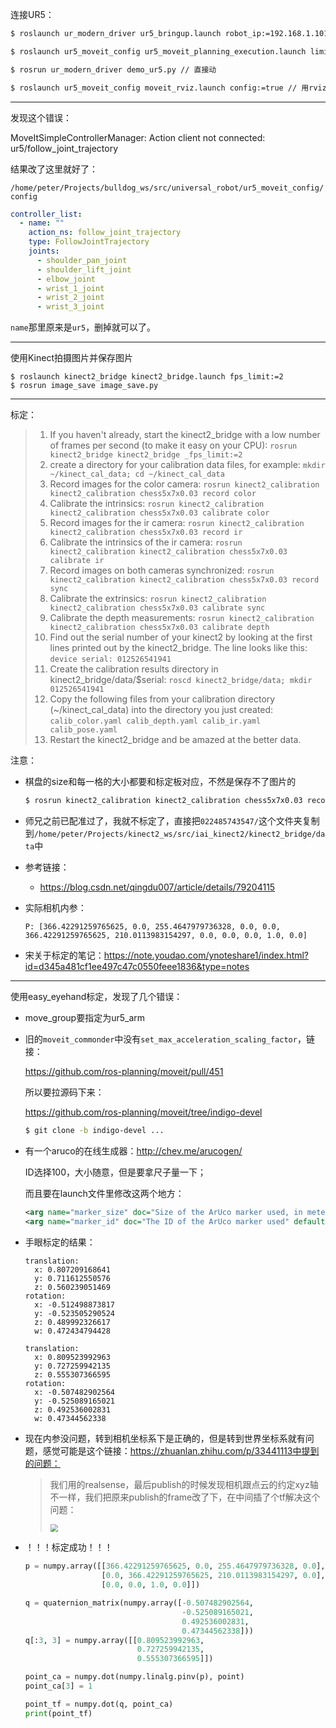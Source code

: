 连接UR5：

```bash
$ roslaunch ur_modern_driver ur5_bringup.launch robot_ip:=192.168.1.101
```

```bash
$ roslaunch ur5_moveit_config ur5_moveit_planning_execution.launch limit:=true
```

```bash
$ rosrun ur_modern_driver demo_ur5.py // 直接动
```

```bash
$ roslaunch ur5_moveit_config moveit_rviz.launch config:=true // 用rviz
```

---

发现这个错误：

MoveItSimpleControllerManager: Action client not connected: ur5/follow_joint_trajectory

结果改了这里就好了：

`/home/peter/Projects/bulldog_ws/src/universal_robot/ur5_moveit_config/config`

```yaml
controller_list:
  - name: ""
    action_ns: follow_joint_trajectory
    type: FollowJointTrajectory
    joints:
      - shoulder_pan_joint
      - shoulder_lift_joint
      - elbow_joint
      - wrist_1_joint
      - wrist_2_joint
      - wrist_3_joint
```

`name`那里原来是`ur5`，删掉就可以了。

---

使用Kinect拍摄图片并保存图片

```
$ roslaunch kinect2_bridge kinect2_bridge.launch fps_limit:=2
$ rosrun image_save image_save.py
```

---

标定：

> 1. If you haven't already, start the kinect2_bridge with a low number of frames per second (to make it easy on your CPU): `rosrun kinect2_bridge kinect2_bridge _fps_limit:=2`
> 2. create a directory for your calibration data files, for example: `mkdir ~/kinect_cal_data; cd ~/kinect_cal_data`
> 3. Record images for the color camera: `rosrun kinect2_calibration kinect2_calibration chess5x7x0.03 record color`
> 4. Calibrate the intrinsics: `rosrun kinect2_calibration kinect2_calibration chess5x7x0.03 calibrate color`
> 5. Record images for the ir camera: `rosrun kinect2_calibration kinect2_calibration chess5x7x0.03 record ir`
> 6. Calibrate the intrinsics of the ir camera: `rosrun kinect2_calibration kinect2_calibration chess5x7x0.03 calibrate ir`
> 7. Record images on both cameras synchronized: `rosrun kinect2_calibration kinect2_calibration chess5x7x0.03 record sync`
> 8. Calibrate the extrinsics: `rosrun kinect2_calibration kinect2_calibration chess5x7x0.03 calibrate sync`
> 9. Calibrate the depth measurements: `rosrun kinect2_calibration kinect2_calibration chess5x7x0.03 calibrate depth`
> 10. Find out the serial number of your kinect2 by looking at the first lines printed out by the kinect2_bridge. The line looks like this: `device serial: 012526541941`
> 11. Create the calibration results directory in kinect2_bridge/data/$serial: `roscd kinect2_bridge/data; mkdir 012526541941`
> 12. Copy the following files from your calibration directory (~/kinect_cal_data) into the directory you just created: `calib_color.yaml calib_depth.yaml calib_ir.yaml calib_pose.yaml`
> 13. Restart the kinect2_bridge and be amazed at the better data.

注意：

- 棋盘的size和每一格的大小都要和标定板对应，不然是保存不了图片的

  ```bash
  $ rosrun kinect2_calibration kinect2_calibration chess5x7x0.03 record color -path /home/peter/Projects/og_exp_ws/data/kinect2_cal/
  ```

- 师兄之前已配准过了，我就不标定了，直接把`022485743547/`这个文件夹复制到`/home/peter/Projects/kinect2_ws/src/iai_kinect2/kinect2_bridge/data`中

- 参考链接：

  - https://blog.csdn.net/qingdu007/article/details/79204115

- 实际相机内参：

  ```
  P: [366.42291259765625, 0.0, 255.4647979736328, 0.0, 0.0, 366.42291259765625, 210.0113983154297, 0.0, 0.0, 0.0, 1.0, 0.0]
  ```

- 宋关于标定的笔记：https://note.youdao.com/ynoteshare1/index.html?id=d345a481cf1ee497c47c0550feee1836&type=notes


---

使用easy_eyehand标定，发现了几个错误：

- move_group要指定为ur5_arm

- 旧的`moveit_commonder`中没有`set_max_acceleration_scaling_factor`，链接：

  https://github.com/ros-planning/moveit/pull/451

  所以要拉源码下来：

  https://github.com/ros-planning/moveit/tree/indigo-devel

  ```bash
  $ git clone -b indigo-devel ...
  ```

- 有一个aruco的在线生成器：http://chev.me/arucogen/

  ID选择100，大小随意，但是要拿尺子量一下；

  而且要在launch文件里修改这两个地方：

  ```xml
  <arg name="marker_size" doc="Size of the ArUco marker used, in meters" default="0.15" />
  <arg name="marker_id" doc="The ID of the ArUco marker used" default="100" />
  ```

- 手眼标定的结果：

  ```
  translation: 
    x: 0.807209168641
    y: 0.711612550576
    z: 0.560239051469
  rotation: 
    x: -0.512498873817
    y: -0.523505290524
    z: 0.489992326617
    w: 0.472434794428
  ```

  ```
  translation: 
    x: 0.809523992963
    y: 0.727259942135
    z: 0.555307366595
  rotation: 
    x: -0.507482902564
    y: -0.525089165021
    z: 0.492536002831
    w: 0.47344562338
  ```

- 现在内参没问题，转到相机坐标系下是正确的，但是转到世界坐标系就有问题，感觉可能是这个链接：https://zhuanlan.zhihu.com/p/33441113中提到的问题：

  > 我们用的realsense，最后publish的时候发现相机跟点云的约定xyz轴不一样，我们把原来publish的frame改了下，在中间插了个tf解决这个问题：
  >
  > <img src="https://pic3.zhimg.com/80/v2-1e259f6a876f8ceeed82c6448bd0ae4e_hd.jpg" style="zoom:80%">

- ！！！标定成功！！！

  ```python
  p = numpy.array([[366.42291259765625, 0.0, 255.4647979736328, 0.0],
                   [0.0, 366.42291259765625, 210.0113983154297, 0.0],
                   [0.0, 0.0, 1.0, 0.0]])
  
  q = quaternion_matrix(numpy.array([-0.507482902564,
                                     -0.525089165021,
                                     0.492536002831,
                                     0.47344562338]))
  q[:3, 3] = numpy.array([[0.809523992963,
                           0.727259942135,
                           0.555307366595]])
  
  point_ca = numpy.dot(numpy.linalg.pinv(p), point)
  point_ca[3] = 1
  
  point_tf = numpy.dot(q, point_ca)
  print(point_tf)
  ```

  